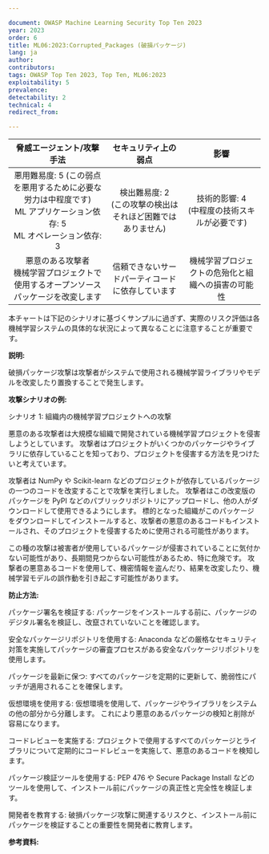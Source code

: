 ```yaml
---

document: OWASP Machine Learning Security Top Ten 2023
year: 2023
order: 6
title: ML06:2023:Corrupted_Packages (破損パッケージ)
lang: ja
author:
contributors:
tags: OWASP Top Ten 2023, Top Ten, ML06:2023
exploitability: 5
prevalence:
detectability: 2
technical: 4
redirect_from:

---
```


| 脅威エージェント/攻撃手法 | セキュリティ上の弱点 | 影響 |
|:-------------------------:|:--------------------:|:----:|
| 悪用難易度: 5 (この弱点を悪用するために必要な労力は中程度です)<br>ML アプリケーション依存: 5 <br>ML オペレーション依存: 3 | 検出難易度: 2<br>(この攻撃の検出はそれほど困難ではありません) | 技術的影響: 4 <br>(中程度の技術スキルが必要です)<br> |
| 悪意のある攻撃者<br>機械学習プロジェクトで使用するオープンソースパッケージを改変します | 信頼できないサードパーティコードに依存しています | 機械学習プロジェクトの危殆化と組織への損害の可能性 |

本チャートは下記のシナリオに基づくサンプルに過ぎず、実際のリスク評価は各機械学習システムの具体的な状況によって異なることに注意することが重要です。



**説明:**

破損パッケージ攻撃は攻撃者がシステムで使用される機械学習ライブラリやモデルを改変したり置換することで発生します。


**攻撃シナリオの例:**

シナリオ 1: 組織内の機械学習プロジェクトへの攻撃

悪意のある攻撃者は大規模な組織で開発されている機械学習プロジェクトを侵害しようとしています。
攻撃者はプロジェクトがいくつかのパッケージやライブラリに依存していることを知っており、プロジェクトを侵害する方法を見つけたいと考えています。



攻撃者は NumPy や Scikit-learn などのプロジェクトが依存しているパッケージの一つのコードを改変することで攻撃を実行しました。
攻撃者はこの改変版のパッケージを PyPI などのパブリックリポジトリにアップロードし、他の人がダウンロードして使用できるようにします。
標的となった組織がこのパッケージをダウンロードしてインストールすると、攻撃者の悪意のあるコードもインストールされ、そのプロジェクトを侵害するために使用される可能性があります。





この種の攻撃は被害者が使用しているパッケージが侵害されていることに気付かない可能性があり、長期間見つからない可能性があるため、特に危険です。
攻撃者の悪意あるコードを使用して、機密情報を盗んだり、結果を改変したり、機械学習モデルの誤作動を引き起こす可能性があります。




**防止方法:**

パッケージ署名を検証する: パッケージをインストールする前に、パッケージのデジタル署名を検証し、改竄されていないことを確認します。



安全なパッケージリポジトリを使用する: Anaconda などの厳格なセキュリティ対策を実施してパッケージの審査プロセスがある安全なパッケージリポジトリを使用します。



パッケージを最新に保つ: すべてのパッケージを定期的に更新して、脆弱性にパッチが適用されることを確保します。


仮想環境を使用する: 仮想環境を使用して、パッケージやライブラリをシステムの他の部分から分離します。
これにより悪意のあるパッケージの検知と削除が容易になります。


コードレビューを実施する: プロジェクトで使用するすべてのパッケージとライブラリについて定期的にコードレビューを実施して、悪意のあるコードを検知します。


パッケージ検証ツールを使用する: PEP 476 や Secure Package Install などのツールを使用して、インストール前にパッケージの真正性と完全性を検証します。



開発者を教育する: 破損パッケージ攻撃に関連するリスクと、インストール前にパッケージを検証することの重要性を開発者に教育します。



**参考資料:**
